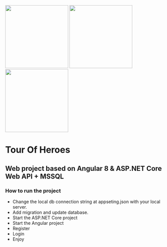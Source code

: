 <div>
  <img src="https://angular.io/assets/images/logos/angular/angular.svg" width="200" height="200">
<img src="https://png2.cleanpng.com/sh/b60e037cdf61bba5d0afb78a43ad29e9/L0KzQYm3V8A4N6ttfpH0aYP2gLBuTfVvfJp5kZ9vcnHwdcj2kvsua5D3fZ9qc4Cwfrb7TfNwepYyhtd9LXb1cb7slB9zc15miAI2NXK3QLTohMdibGdnTKI3MUS8QYS9VcgyPWQ1Uak7OEi6R4K3U75xdpg=/kisspng-entity-framework-core-asp-net-core-net-framework-asp-5b40cad7ad6b40.1491365815309728877103.png" width="200" height="200">
<img src="https://cdn.worldvectorlogo.com/logos/microsoft-sql-server.svg" width="200" height="200">
</div>

# Tour Of Heroes
## Web project based on Angular 8 & ASP.NET Core Web API + MSSQL

### How to run the project
  - Change the local db connection string at appseting.json with your local server.
  - Add migration and update database.
  - Start the ASP.NET Core project
  - Start the Angular project
  - Register
  - Login
  - Enjoy
